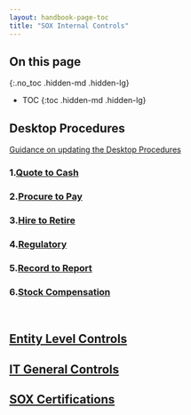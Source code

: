 ```yaml
---
layout: handbook-page-toc
title: "SOX Internal Controls"
---
```


## On this page
{:.no_toc .hidden-md .hidden-lg}

- TOC
{:toc .hidden-md .hidden-lg}

## Desktop Procedures

[Guidance on updating the Desktop Procedures](/handbook/finance/sox-internal-controls/guidence-on-updating-the-desktop-procedures/)

### 1.[Quote to Cash](/handbook/finance/sox-internal-controls/quote-to-cash/) 
### 2.[Procure to Pay](/handbook/finance/sox-internal-controls/procure-to-pay/)
### 3.[Hire to Retire](/handbook/finance/sox-internal-controls/hire-to-retire/)
### 4.[Regulatory](/handbook/finance/sox-internal-controls/regulatory/)
### 5.[Record to Report](/handbook/finance/sox-internal-controls/record-to-report/)
### 6.[Stock Compensation](/handbook/finance/sox-internal-controls/stock-compensation/)

<br>

## [Entity Level Controls](/handbook/finance/sox-internal-controls/entity-level-controls/)


## [IT General Controls](/handbook/finance/sox-internal-controls/it-general-controls/)


## [SOX Certifications](/handbook/finance/sox-internal-controls/sox-certifications/)

